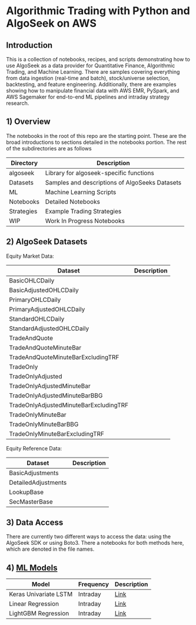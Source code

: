  # Algorithmic Trading with Python and AlgoSeek on AWS

## Introduction
This is a collection of notebooks, recipes, and scripts demonstrating how to use AlgoSeek as a data provider 
for Quantitative Finance, Algorithmic Trading, and Machine Learning. There are samples covering everything from 
data ingestion (real-time and batch), stock/universe selection, backtesting, and feature engineering. Additionally, 
there are examples showing how to manipulate financial data with AWS EMR, PySpark, and AWS Sagemaker for end-to-end ML 
pipelines and intraday strategy research.

## 1) Overview 
The notebooks in the root of this repo are the starting point. These are the broad introductions to sections detailed in
the notebooks portion. The rest of the subdirectories are as follows

| Directory | Description                                    |
|-----------|------------------------------------------------|
| algoseek  | Library for algoseek-specific functions        |
| Datasets  | Samples and descriptions of AlgoSeeks Datasets |
| ML        | Machine Learning Scripts | 
| Notebooks | Detailed Notebooks | 
| Strategies | Example Trading Strategies |
| WIP | Work In Progress Notebooks | 


## 2) AlgoSeek Datasets

Equity Market Data:

| Dataset                                | Description                                         |
|----------------------------------------|-----------------------------------------------------|
| BasicOHLCDaily                         | |
| BasicAdjustedOHLCDaily                 | |
| PrimaryOHLCDaily                       | |
| PrimaryAdjustedOHLCDaily               | |
| StandardOHLCDaily                      | |
| StandardAdjustedOHLCDaily              | |
| TradeAndQuote                          | |
| TradeAndQuoteMinuteBar                 | |
| TradeAndQuoteMinuteBarExcludingTRF     | |
| TradeOnly                              | |
| TradeOnlyAdjusted                      | |
| TradeOnlyAdjustedMinuteBar             | |
| TradeOnlyAdjustedMinuteBarBBG          | |
| TradeOnlyAdjustedMinuteBarExcludingTRF | |
| TradeOnlyMinuteBar | |
| TradeOnlyMinuteBarBBG | |
| TradeOnlyMinuteBarExcludingTRF | |

Equity Reference Data:

| Dataset | Description                                                                   |
|---------|-------------------------------------------------------------------------------|
| BasicAdjustments |                                                                               |
| DetailedAdjustments |                                                                               |
| LookupBase | |
| SecMasterBase | |

## 3) Data Access
There are currently two different ways to access the data: using the AlgoSeek SDK or using Boto3. There a notebooks 
for both methods here, which are denoted in the file names.

## 4) [ML Models](./ml/README.md)

| Model                 | Frequency | Description                                     |
|-----------------------|-----------|-------------------------------------------------|
| Keras Univariate LSTM | Intraday  | [Link](ml/intraday_keras_lstm_univariate.ipynb) |
| Linear Regression     | Intraday  | [Link](ml/intraday_linear_regression.ipynb) |
| LightGBM Regression | Intraday | [Link](ml/intraday_lightgbm.ipynb) |
